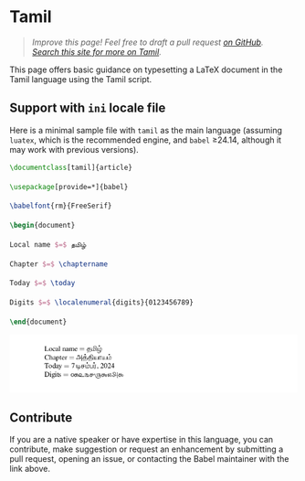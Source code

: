 # Tamil

<blockquote>
  <p><em>Improve this page! Feel free to draft a pull request <a href="https://github.com/latex3/babel/tree/docs/docs">on GitHub</a>.<br>
  <a href="https://www.google.com/search?q=site%3Alatex3.github.io%2Fbabel+Tamil">Search this site for more on Tamil</a>.</em></p>
</blockquote>

This page offers basic guidance on typesetting a LaTeX document in the
Tamil language using the Tamil script.

## Support with `ini` locale file

Here is a minimal sample file with `tamil` as the main language
(assuming `luatex`, which is the recommended engine, and `babel` ≥24.14,
although it may work with previous versions).

```tex
\documentclass[tamil]{article}

\usepackage[provide=*]{babel}

\babelfont{rm}{FreeSerif}

\begin{document}

Local name $=$ தமிழ்

Chapter $=$ \chaptername

Today $=$ \today

Digits $=$ \localenumeral{digits}{0123456789}

\end{document}
```

![](../media/locale-tamil.png)

## Contribute

If you are a native speaker or have expertise in this language, you can
contribute, make suggestion or request an enhancement by submitting a
pull request, opening an issue, or contacting the Babel maintainer with
the link above.